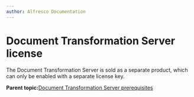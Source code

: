 ```yaml
---
author: Alfresco Documentation
---
```


# Document Transformation Server license

The Document Transformation Server is sold as a separate product, which can only be enabled with a separate license key.

**Parent topic:**[Document Transformation Server prerequisites](../concepts/transerv-prerequisites.md)

